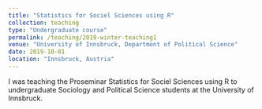 ```yaml
---
title: "Statistics for Sociel Sciences using R"
collection: teaching
type: "Undergraduate course"
permalink: /teaching/2019-winter-teaching1
venue: "University of Innsbruck, Department of Political Science"
date: 2019-10-01
location: "Innsbruck, Austria"
---
```


I was teaching the Proseminar Statistics for Sociel Sciences using R to undergraduate Sociology and Political Science students at the University of Innsbruck.
